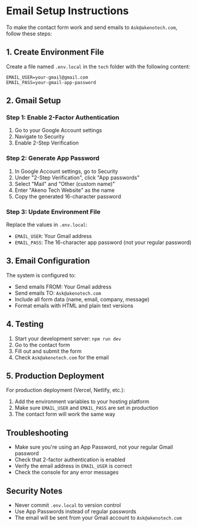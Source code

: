 # Email Setup Instructions

To make the contact form work and send emails to `Ask@akenotech.com`, follow these steps:

## 1. Create Environment File

Create a file named `.env.local` in the `tech` folder with the following content:

```
EMAIL_USER=your-gmail@gmail.com
EMAIL_PASS=your-gmail-app-password
```

## 2. Gmail Setup

### Step 1: Enable 2-Factor Authentication
1. Go to your Google Account settings
2. Navigate to Security
3. Enable 2-Step Verification

### Step 2: Generate App Password
1. In Google Account settings, go to Security
2. Under "2-Step Verification", click "App passwords"
3. Select "Mail" and "Other (custom name)"
4. Enter "Akeno Tech Website" as the name
5. Copy the generated 16-character password

### Step 3: Update Environment File
Replace the values in `.env.local`:
- `EMAIL_USER`: Your Gmail address
- `EMAIL_PASS`: The 16-character app password (not your regular password)

## 3. Email Configuration

The system is configured to:
- Send emails FROM: Your Gmail address
- Send emails TO: `Ask@akenotech.com`
- Include all form data (name, email, company, message)
- Format emails with HTML and plain text versions

## 4. Testing

1. Start your development server: `npm run dev`
2. Go to the contact form
3. Fill out and submit the form
4. Check `Ask@akenotech.com` for the email

## 5. Production Deployment

For production deployment (Vercel, Netlify, etc.):
1. Add the environment variables to your hosting platform
2. Make sure `EMAIL_USER` and `EMAIL_PASS` are set in production
3. The contact form will work the same way

## Troubleshooting

- Make sure you're using an App Password, not your regular Gmail password
- Check that 2-factor authentication is enabled
- Verify the email address in `EMAIL_USER` is correct
- Check the console for any error messages

## Security Notes

- Never commit `.env.local` to version control
- Use App Passwords instead of regular passwords
- The email will be sent from your Gmail account to `Ask@akenotech.com`














